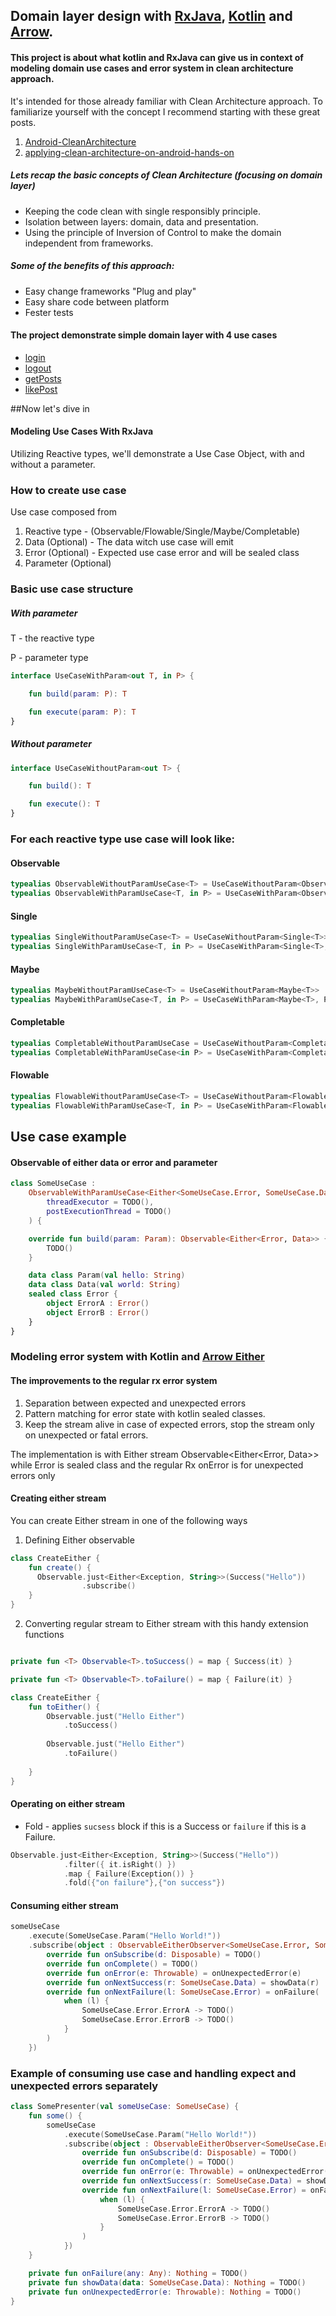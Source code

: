 ## Domain layer design with [RxJava](https://github.com/ReactiveX/RxJava), [Kotlin](https://kotlinlang.org) and [Arrow](https://github.com/arrow-kt/arrow).
 
#### This project is about what kotlin and RxJava can give us in context of modeling domain use cases and error system in clean architecture approach.

It's intended for those already familiar with Clean Architecture approach. 
To familiarize yourself with the concept I recommend starting 
with these great posts.

1. [Android-CleanArchitecture](https://github.com/android10/Android-CleanArchitecture)
2. [applying-clean-architecture-on-android-hands-on](http://five.agency/android-architecture-part-4-applying-clean-architecture-on-android-hands-on/)

##### Lets recap the basic concepts of Clean Architecture (focusing on domain layer)

* Keeping the code clean with single responsibly principle.
* Isolation between layers: domain, data and presentation.
* Using the principle of Inversion of Control to make the domain independent from frameworks.

##### Some of the benefits of this approach:

* Easy change frameworks "Plug and play" 
* Easy share code between platform
* Fester tests

#### The project demonstrate simple domain layer with 4 use cases 
 
* [login](https://github.com/RubyLichtenstein/Domain-Layer-Modeling/blob/master/app/src/main/java/com/rubylich/cleanarchdomain/domain/usecase/LoginUseCase.kt)
* [logout](https://github.com/RubyLichtenstein/Domain-Layer-Modeling/blob/master/app/src/main/java/com/rubylich/cleanarchdomain/domain/usecase/LogoutUseCase.kt)
* [getPosts](https://github.com/RubyLichtenstein/Domain-Layer-Modeling/blob/master/app/src/main/java/com/rubylich/cleanarchdomain/domain/usecase/GetPostsUseCase.kt)
* [likePost](https://github.com/RubyLichtenstein/Domain-Layer-Modeling/blob/master/app/src/main/java/com/rubylich/cleanarchdomain/domain/usecase/LikePostUseCase.kt)



##Now let's dive in 
#### Modeling Use Cases With RxJava
Utilizing Reactive types, we'll demonstrate a Use Case Object, with and without a parameter.
  

### How to create use case 
Use case composed from
 
1. Reactive type - (Observable/Flowable/Single/Maybe/Completable)
2. Data (Optional) - The data witch use case will emit  
3. Error (Optional) - Expected use case error and will be sealed class
4. Parameter (Optional)

### Basic use case structure
   
##### With parameter

T - the reactive type 

P - parameter type 

```kotlin
interface UseCaseWithParam<out T, in P> {

    fun build(param: P): T

    fun execute(param: P): T
}
```

##### Without parameter
```kotlin
interface UseCaseWithoutParam<out T> {

    fun build(): T

    fun execute(): T
}
```
### For each reactive type use case will look like: 

#### Observable
```kotlin
typealias ObservableWithoutParamUseCase<T> = UseCaseWithoutParam<Observable<T>>
typealias ObservableWithParamUseCase<T, in P> = UseCaseWithParam<Observable<T>, P>
```

#### Single
```kotlin
typealias SingleWithoutParamUseCase<T> = UseCaseWithoutParam<Single<T>>
typealias SingleWithParamUseCase<T, in P> = UseCaseWithParam<Single<T>, P>
```

#### Maybe
```kotlin
typealias MaybeWithoutParamUseCase<T> = UseCaseWithoutParam<Maybe<T>>
typealias MaybeWithParamUseCase<T, in P> = UseCaseWithParam<Maybe<T>, P>
```
#### Completable
```kotlin
typealias CompletableWithoutParamUseCase = UseCaseWithoutParam<Completable>
typealias CompletableWithParamUseCase<in P> = UseCaseWithParam<Completable, P>
```
#### Flowable
```kotlin
typealias FlowableWithoutParamUseCase<T> = UseCaseWithoutParam<Flowable<T>>
typealias FlowableWithParamUseCase<T, in P> = UseCaseWithParam<Flowable<T>, P>
```

## Use case example
#### Observable of either data or error and parameter 

```kotlin
class SomeUseCase :
    ObservableWithParamUseCase<Either<SomeUseCase.Error, SomeUseCase.Data>, SomeUseCase.Param>(
        threadExecutor = TODO(),
        postExecutionThread = TODO()
    ) {

    override fun build(param: Param): Observable<Either<Error, Data>> {
        TODO()
    }

    data class Param(val hello: String)
    data class Data(val world: String)
    sealed class Error {
        object ErrorA : Error()
        object ErrorB : Error()
    }
}
```


### Modeling error system with Kotlin and [Arrow Either](http://arrow-kt.io/docs/datatypes/either/)  

#### The improvements to the regular rx error system 

1. Separation between expected and unexpected errors
2. Pattern matching for error state with kotlin sealed classes.
3. Keep the stream alive in case of expected errors, stop the stream only on unexpected or fatal errors.


The implementation is with Either stream Observable<Either<Error, Data>>
while Error is sealed class 
and the regular Rx onError is for unexpected errors only 


#### Creating either stream

You can create Either stream in one of the following ways  

1. Defining Either observable 
```kotlin
class CreateEither {
    fun create() {
      Observable.just<Either<Exception, String>>(Success("Hello"))
                .subscribe()
    }
}        
```

2. Converting regular stream to Either stream with this handy extension functions 

```kotlin

private fun <T> Observable<T>.toSuccess() = map { Success(it) }

private fun <T> Observable<T>.toFailure() = map { Failure(it) }

```
```kotlin
class CreateEither {
    fun toEither() {
        Observable.just("Hello Either")
            .toSuccess() 
        
        Observable.just("Hello Either")
            .toFailure()
  
    }
}
```

#### Operating on either stream

* Fold - applies `sucsess` block if this is a Success or `failure` if this is a Failure.

```kotlin
Observable.just<Either<Exception, String>>(Success("Hello"))
            .filter({ it.isRight() })
            .map { Failure(Exception()) }
            .fold({"on failure"},{"on success"})
```

#### Consuming either stream
```kotlin
someUseCase
    .execute(SomeUseCase.Param("Hello World!"))
    .subscribe(object : ObservableEitherObserver<SomeUseCase.Error, SomeUseCase.Data> {
        override fun onSubscribe(d: Disposable) = TODO()
        override fun onComplete() = TODO()
        override fun onError(e: Throwable) = onUnexpectedError(e)
        override fun onNextSuccess(r: SomeUseCase.Data) = showData(r)
        override fun onNextFailure(l: SomeUseCase.Error) = onFailure(
            when (l) {
                SomeUseCase.Error.ErrorA -> TODO()
                SomeUseCase.Error.ErrorB -> TODO()
            }
        )
    })
```
### Example of consuming use case and handling expect and unexpected errors separately  
```kotlin
class SomePresenter(val someUseCase: SomeUseCase) {
    fun some() {
        someUseCase
            .execute(SomeUseCase.Param("Hello World!"))
            .subscribe(object : ObservableEitherObserver<SomeUseCase.Error, SomeUseCase.Data> {
                override fun onSubscribe(d: Disposable) = TODO()
                override fun onComplete() = TODO()
                override fun onError(e: Throwable) = onUnexpectedError(e)
                override fun onNextSuccess(r: SomeUseCase.Data) = showData(r)
                override fun onNextFailure(l: SomeUseCase.Error) = onFailure(
                    when (l) {
                        SomeUseCase.Error.ErrorA -> TODO()
                        SomeUseCase.Error.ErrorB -> TODO()
                    }
                )
            })
    }

    private fun onFailure(any: Any): Nothing = TODO()
    private fun showData(data: SomeUseCase.Data): Nothing = TODO()
    private fun onUnexpectedError(e: Throwable): Nothing = TODO()
}
```



